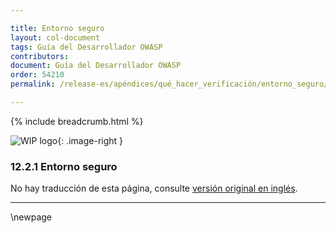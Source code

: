 ```yaml
---

title: Entorno seguro
layout: col-document
tags: Guía del Desarrollador OWASP
contributors:
document: Guía del Desarrollador OWASP
order: 54210
permalink: /release-es/apéndices/qué_hacer_verificación/entorno_seguro/

---
```


{% include breadcrumb.html %}

<style type="text/css">
.image-right {
  height: 180px;
  display: block;
  margin-left: auto;
  margin-right: auto;
  float: right;
}
</style>

![WIP logo](../../../../assets/images/dg_wip.png "Trabajo en curso"){: .image-right }

### 12.2.1 Entorno seguro

No hay traducción de esta página, consulte [versión original en inglés][release140201].

----

[release140201]: https://github.com/OWASP/www-project-developer-guide/blob/main/release/14-appendices/02-verification-dos-donts/01-secure-environment.md

\newpage
